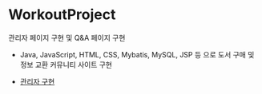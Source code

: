 # WorkoutProject

관리자 페이지 구현 및 Q&A 페이지 구현 
- Java, JavaScript, HTML, CSS, Mybatis, MySQL, JSP 등 으로 도서 구매 및 정보 교환 커뮤니티 사이트 구현

- <a href="https://github.com/Munsu0701/WorkoutProject/tree/Admin">관리자 구현</a>

